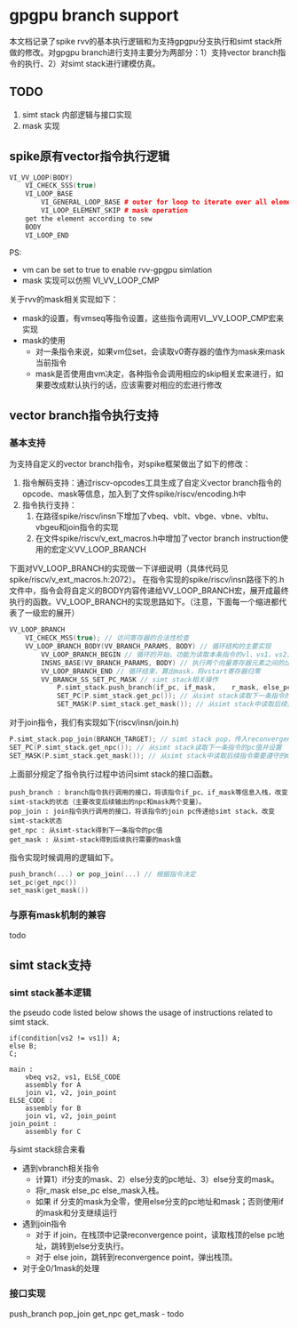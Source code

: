 # gpgpu branch support

本文档记录了spike rvv的基本执行逻辑和为支持gpgpu分支执行和simt stack所做的修改。对gpgpu branch进行支持主要分为两部分：1）支持vector branch指令的执行、2）对simt stack进行建模仿真。

## TODO
1. simt stack 内部逻辑与接口实现
2. mask 实现

## spike原有vector指令执行逻辑
```cpp
VI_VV_LOOP(BODY)
    VI_CHECK_SSS(true)
    VI_LOOP_BASE
        VI_GENERAL_LOOP_BASE # outer for loop to iterate over all elements
        VI_LOOP_ELEMENT_SKIP # mask operation
    get the element according to sew
    BODY
    VI_LOOP_END
```
PS: 
* vm can be set to true to enable rvv-gpgpu simlation
* mask 实现可以仿照 VI_VV_LOOP_CMP

关于rvv的mask相关实现如下：
* mask的设置，有vmseq等指令设置，这些指令调用VI__VV_LOOP_CMP宏来实现
* mask的使用
  * 对一条指令来说，如果vm位set，会读取v0寄存器的值作为mask来mask当前指令
  * mask是否使用由vm决定，各种指令会调用相应的skip相关宏来进行，如果要改成默认执行的话，应该需要对相应的宏进行修改

## vector branch指令执行支持
### 基本支持
为支持自定义的vector branch指令，对spike框架做出了如下的修改：
1. 指令解码支持：通过riscv-opcodes工具生成了自定义vector branch指令的opcode、mask等信息，加入到了文件spike/riscv/encoding.h中
2. 指令执行支持：
   1. 在路径spike/riscv/insn下增加了vbeq、vblt、vbge、vbne、vbltu、vbgeu和join指令的实现
   2. 在文件spike/riscv/v_ext_macros.h中增加了vector branch instruction使用的宏定义VV_LOOP_BRANCH

下面对VV_LOOP_BRANCH的实现做一下详细说明（具体代码见spike/riscv/v_ext_macros.h:2072）。
在指令实现的spike/riscv/insn路径下的.h文件中，指令会将自定义的BODY内容传递给VV_LOOP_BRANCH宏，展开成最终执行的函数。VV_LOOP_BRANCH的实现思路如下。（注意，下面每一个缩进都代表了一级宏的展开）
```c++
VV_LOOP_BRANCH
    VI_CHECK_MSS(true); // 访问寄存器的合法性检查
    VV_LOOP_BRANCH_BODY(VV_BRANCH_PARAMS, BODY) // 循环结构的主要实现
        VV_LOOP_BRANCH_BEGIN // 循环的开始，功能为读取本条指令的vl、vs1、vs2、rd等指令，生成循环遍历元素用到的循环header
        INSNS_BASE(VV_BRANCH_PARAMS, BODY) // 执行两个向量寄存器元素之间的比较，得到if的mask相应的bit
        VV_LOOP_BRANCH_END // 循环结束，算出mask，将vstart寄存器归零
        VV_BRANCH_SS_SET_PC_MASK // simt stack相关操作
            P.simt_stack.push_branch(if_pc, if_mask,    r_mask, else_pc, else_mask); // simt stack入栈
            SET_PC(P.simt_stack.get_pc()); // 从simt stack读取下一条指令的pc值并设置
            SET_MASK(P.simt_stack.get_mask()); // 从simt stack中读取后续指令需要遵守的mask并设置
```

对于join指令，我们有实现如下(riscv/insn/join.h)
```c++
P.simt_stack.pop_join(BRANCH_TARGET); // simt stack pop，传入reconvergence point的pc地址
SET_PC(P.simt_stack.get_npc()); // 从simt stack读取下一条指令的pc值并设置
SET_MASK(P.simt_stack.get_mask()); // 从simt stack中读取后续指令需要遵守的mask并设置
```

上面部分规定了指令执行过程中访问simt stack的接口函数。
```
push_branch : branch指令执行调用的接口，将该指令if_pc、if_mask等信息入栈，改变simt-stack的状态（主要改变后续输出的npc和mask两个变量）。
pop_join : join指令执行调用的接口，将该指令的join pc传递给simt stack，改变simt-stack状态
get_npc : 从simt-stack得到下一条指令的pc值
get_mask : 从simt-stack得到后续执行需要的mask值
```
指令实现时候调用的逻辑如下。
```c++
push_branch(...) or pop_join(...) // 根据指令决定
set_pc(get_npc())
set_mask(get_mask())
```
### 与原有mask机制的兼容
todo

## simt stack支持

### simt stack基本逻辑
the pseudo code listed below shows the usage of instructions related to simt stack.

```
if(condition[vs2 != vs1]) A;
else B;
C;
```

```
main :
	vbeq vs2, vs1, ELSE_CODE
	assembly for A
	join v1, v2, join_point
ELSE_CODE :
	assembly for B
    join v1, v2, join_point
join_point :
	assembly for C
```
与simt stack综合来看

* 遇到vbranch相关指令
  * 计算1）if分支的mask、2）else分支的pc地址、3）else分支的mask。
  * 将r_mask else_pc else_mask入栈。
  * 如果 if 分支的mask为全零，使用else分支的pc地址和mask；否则使用if的mask和分支继续运行
* 遇到join指令
  * 对于 if join，在栈顶中记录reconvergence point，读取栈顶的else pc地址，跳转到else分支执行。
  * 对于 else join，跳转到reconvergence point，弹出栈顶。
* 对于全0\/1mask的处理

### 接口实现
push_branch pop_join get_npc get_mask - todo